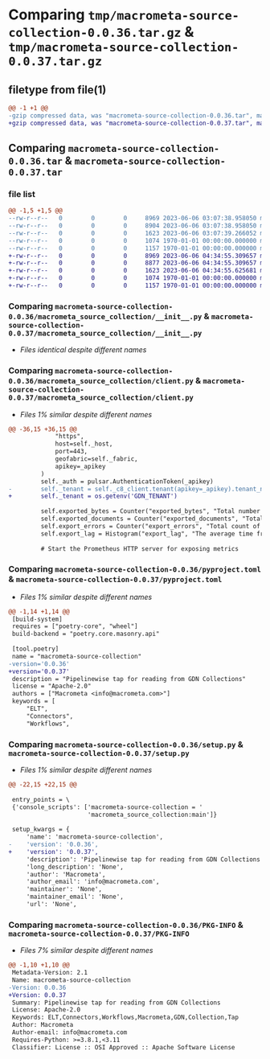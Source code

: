 # Comparing `tmp/macrometa-source-collection-0.0.36.tar.gz` & `tmp/macrometa-source-collection-0.0.37.tar.gz`

## filetype from file(1)

```diff
@@ -1 +1 @@
-gzip compressed data, was "macrometa-source-collection-0.0.36.tar", max compression
+gzip compressed data, was "macrometa-source-collection-0.0.37.tar", max compression
```

## Comparing `macrometa-source-collection-0.0.36.tar` & `macrometa-source-collection-0.0.37.tar`

### file list

```diff
@@ -1,5 +1,5 @@
--rw-r--r--   0        0        0     8969 2023-06-06 03:07:38.958050 macrometa-source-collection-0.0.36/macrometa_source_collection/__init__.py
--rw-r--r--   0        0        0     8904 2023-06-06 03:07:38.958050 macrometa-source-collection-0.0.36/macrometa_source_collection/client.py
--rw-r--r--   0        0        0     1623 2023-06-06 03:07:39.266052 macrometa-source-collection-0.0.36/pyproject.toml
--rw-r--r--   0        0        0     1074 1970-01-01 00:00:00.000000 macrometa-source-collection-0.0.36/setup.py
--rw-r--r--   0        0        0     1157 1970-01-01 00:00:00.000000 macrometa-source-collection-0.0.36/PKG-INFO
+-rw-r--r--   0        0        0     8969 2023-06-06 04:34:55.309657 macrometa-source-collection-0.0.37/macrometa_source_collection/__init__.py
+-rw-r--r--   0        0        0     8877 2023-06-06 04:34:55.309657 macrometa-source-collection-0.0.37/macrometa_source_collection/client.py
+-rw-r--r--   0        0        0     1623 2023-06-06 04:34:55.625681 macrometa-source-collection-0.0.37/pyproject.toml
+-rw-r--r--   0        0        0     1074 1970-01-01 00:00:00.000000 macrometa-source-collection-0.0.37/setup.py
+-rw-r--r--   0        0        0     1157 1970-01-01 00:00:00.000000 macrometa-source-collection-0.0.37/PKG-INFO
```

### Comparing `macrometa-source-collection-0.0.36/macrometa_source_collection/__init__.py` & `macrometa-source-collection-0.0.37/macrometa_source_collection/__init__.py`

 * *Files identical despite different names*

### Comparing `macrometa-source-collection-0.0.36/macrometa_source_collection/client.py` & `macrometa-source-collection-0.0.37/macrometa_source_collection/client.py`

 * *Files 1% similar despite different names*

```diff
@@ -36,15 +36,15 @@
             "https",
             host=self._host,
             port=443,
             geofabric=self._fabric,
             apikey=_apikey
         )
         self._auth = pulsar.AuthenticationToken(_apikey)
-        self._tenant = self._c8_client.tenant(apikey=_apikey).tenant_name
+        self._tenant = os.getenv('GDN_TENANT')
 
         self.exported_bytes = Counter("exported_bytes", "Total number of bytes exported from GDN collections", ['region', 'tenant', 'fabric', 'workflow'])
         self.exported_documents = Counter("exported_documents", "Total number of documents exported from GDN collections", ['region', 'tenant', 'fabric', 'workflow'])
         self.export_errors = Counter("export_errors", "Total count of errors while exporting data from GDN collections", ['region', 'tenant', 'fabric', 'workflow'])
         self.export_lag = Histogram("export_lag", "The average time from when the data changes in GDN collections are reflected in external data sources", ['region', 'tenant', 'fabric', 'workflow'])
         
         # Start the Prometheus HTTP server for exposing metrics
```

### Comparing `macrometa-source-collection-0.0.36/pyproject.toml` & `macrometa-source-collection-0.0.37/pyproject.toml`

 * *Files 1% similar despite different names*

```diff
@@ -1,14 +1,14 @@
 [build-system]
 requires = ["poetry-core", "wheel"]
 build-backend = "poetry.core.masonry.api"
 
 [tool.poetry]
 name = "macrometa-source-collection"
-version='0.0.36'
+version='0.0.37'
 description = "Pipelinewise tap for reading from GDN Collections"
 license = "Apache-2.0"
 authors = ["Macrometa <info@macrometa.com>"]
 keywords = [
     "ELT",
     "Connectors",
     "Workflows",
```

### Comparing `macrometa-source-collection-0.0.36/setup.py` & `macrometa-source-collection-0.0.37/setup.py`

 * *Files 1% similar despite different names*

```diff
@@ -22,15 +22,15 @@
 
 entry_points = \
 {'console_scripts': ['macrometa-source-collection = '
                      'macrometa_source_collection:main']}
 
 setup_kwargs = {
     'name': 'macrometa-source-collection',
-    'version': '0.0.36',
+    'version': '0.0.37',
     'description': 'Pipelinewise tap for reading from GDN Collections',
     'long_description': 'None',
     'author': 'Macrometa',
     'author_email': 'info@macrometa.com',
     'maintainer': 'None',
     'maintainer_email': 'None',
     'url': 'None',
```

### Comparing `macrometa-source-collection-0.0.36/PKG-INFO` & `macrometa-source-collection-0.0.37/PKG-INFO`

 * *Files 7% similar despite different names*

```diff
@@ -1,10 +1,10 @@
 Metadata-Version: 2.1
 Name: macrometa-source-collection
-Version: 0.0.36
+Version: 0.0.37
 Summary: Pipelinewise tap for reading from GDN Collections
 License: Apache-2.0
 Keywords: ELT,Connectors,Workflows,Macrometa,GDN,Collection,Tap
 Author: Macrometa
 Author-email: info@macrometa.com
 Requires-Python: >=3.8.1,<3.11
 Classifier: License :: OSI Approved :: Apache Software License
```

